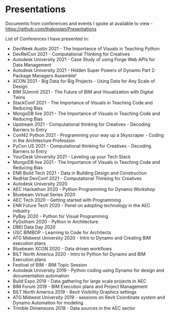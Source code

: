 # Presentations
Documents from conferences and events I spoke at available to view - https://github.com/thakopian/Presentations

List of Conferences I have presented in:


<ul>
<li>DevWeek Austin 2021 - The Importance of Visuals in Teaching Python</li>
<li>DevRelCon 2021 - Computational Thinking for Creatives</li>  
<li>Autodesk University 2021 - Case Study of using Forge Web APIs for Data Management</li>
<li>Autodesk University 2021 - Hidden Super Powers of Dynamo Part 2: Package Managers Assemble!</li>
<li>XCON 2021 - Big Data for Big Projects - Using Data for Any Scale of Design</li>
<li>BIM SUmmit 2021 - The Future of BIM and Visualization with Digital Twins</li>
<li>StackConf 2021 - The Importance of Visuals in Teaching Code and Reducing Bias</li>
<li>MongoDB live 2021 - The Importance of Visuals in Teaching Code and Reducing Bias</li>
<li>Upstream 2021 - Computational thinking for Creatives - Decoding Barriers to Entry</li>
<li>Conf42 Python 2021 - Programming your way up a Skyscraper - Coding in the Architecture Profession</li>
<li>PyCon US 2021 - Computational thinking for Creatives - Decoding Barriers to Entry</li>
<li>YourDesk University 2021 - Leveling up your Tech Stack</li>
<li>MongoDB live 2021 - The Importance of Visuals in Teaching Code and Reducing Bias</li>
<li>ENR Build Tech 2021 - Data in Building Design and Construction</li>
<li>RedHat DevConf 2021 - Computational Thinking for Creatives</li>
<li>Autodesk University 2020</li>
<li>AEC Hackathon 2020 - Python Programming for Dynamo Workshop</li>
<li>Bluebeam Virtual Series 2020</li>
<li>AEC Tech 2020 - Getting started with Programming</li>
<li>ENR Future Tech 2020 - Panel on adopting technology in the AEC industry</li>
<li>PyBay 2020 - Python for Visual Programming</li>
<li>PyGotham 2020 - Python in Architecture</li>
<li>DBEI Data Day 2020</li>
<li>USC BIMBOP - Learning to Code for Architects</li>
<li>ATG Midwest University 2020 - Intro to Dynamo and Creating BIM execution plans</li>
<li>Bluebeam XCON 2020 - Data driven workflows</li>
<li>BILT North America 2020 - Intro to Python for Dynamo and BIM Execution plans</li>
<li>Festival of BIM - BIM Topic Session</li>
<li>Autodesk University 2019 - Python coding using Dynamo for design and documentation automation</li>
<li>Build Expo 2019 - Data gathering for large scale projects in AEC</li>
<li>BIM Forum 2019 - BIM Execution plans and Project Management</li>
<li>BILT North America 2019 - Revit Visibility Graphics settings</li>
<li>ATG Midwest University 2019 - sessions on Revit Coordinate system and Dynamo Automation for modeling</li>
<li>Trimble Dimensions 2018 - Data sources in the AEC sector</li>
</ul>
